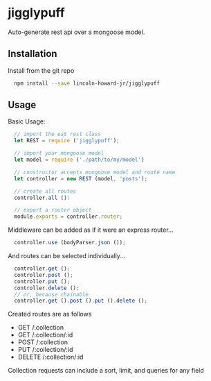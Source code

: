 # jigglypuff
Auto-generate rest api over a mongoose model.

## Installation
Install from the git repo
```bash
  npm install --save lincoln-howard-jr/jigglypuff
```

## Usage
Basic Usage:
```js
  // import the es6 rest class
  let REST = require ('jigglypuff');

  // import your mongoose model
  let model = require ('./path/to/my/model')

  // constructor accepts mongoose model and route name
  let controller = new REST (model, 'posts');

  // create all routes
  controller.all ():

  // export a router object
  module.exports = controller.router;
```

Middleware can be added as if it were an express router...
```js
  controller.use (bodyParser.json ());
```

And routes can be selected individually...
```js
  controller.get ();
  controller.post ();
  controller.put ();
  controller.delete ();
  // or, because chainable
  controller.get ().post ().put ().delete ();
```

Created routes are as follows
* GET /:collection
* GET /:collection/:id
* POST /:collection
* PUT /:collection/:id
* DELETE /:collection/:id

Collection requests can include a sort, limit, and queries for any field